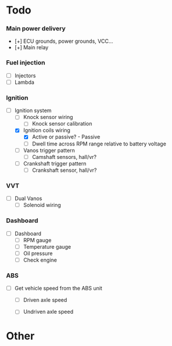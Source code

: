 # Todo

### Main power delivery
- [+] ECU grounds, power grounds, VCC...
- [+] Main relay

### Fuel injection
- [ ] Injectors
- [ ] Lambda

### Ignition
- [ ] Ignition system
	- [ ] Knock sensor wiring
		- [ ] Knock sensor calibration
	- [X] Ignition coils wiring
		- [X] Active or passive? - Passive
		- [ ] Dwell time across RPM range relative to battery voltage
	- [ ] Vanos trigger pattern
		- [ ] Camshaft sensors, hall/vr?
	- [ ] Crankshaft trigger pattern
		- [ ] Crankshaft sensor, hall/vr?

### VVT
- [ ] Dual Vanos
	- [ ] Solenoid wiring

### Dashboard
- [ ] Dashboard
	- [ ] RPM gauge
	- [ ] Temperature gauge
	- [ ] Oil pressure
	- [ ] Check engine

### ABS
- [ ] Get vehicle speed from the ABS unit
	- [ ] Driven axle speed
	- [ ] Undriven axle speed


# Other

